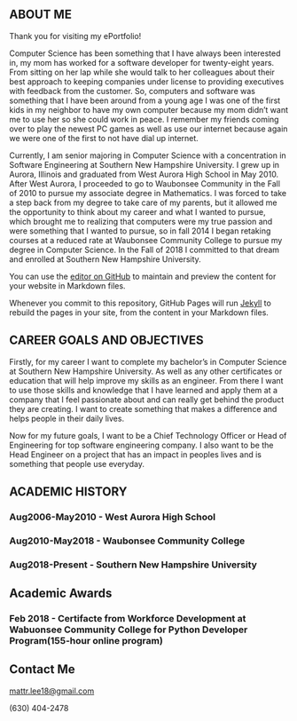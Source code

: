 ## ABOUT ME

Thank you for visiting my ePortfolio!

Computer Science has been something that I have always been interested in, my mom has worked for a software developer for twenty-eight years. From sitting on her lap while she would talk to her colleagues about their best approach to keeping companies under license to providing executives with feedback from the customer.  So, computers and software was something that I have been around from a young age I was one of the first kids in my neighbor to have my own computer because my mom didn’t want me to use her so she could work in peace. I remember my friends coming over to play the newest PC games as well as use our internet because again we were one of the first to not have dial up internet.

Currently, I am senior majoring in Computer Science with a concentration in Software Engineering at Southern New Hampshire University. I grew up in Aurora, Illinois and graduated from West Aurora High School in May 2010. After West Aurora, I proceeded to go to Waubonsee Community in the Fall of 2010 to pursue my associate degree in Mathematics. I was forced to take a step back from my degree to take care of my parents, but it allowed me the opportunity to think about my career and what I wanted to pursue, which brought me to realizing that computers were my true passion and were something that I wanted to pursue, so in fall 2014 I began retaking courses at a reduced rate at Waubonsee Community College to pursue my degree in Computer Science. In the Fall of 2018 I committed to that dream and enrolled at Southern New Hampshire University.

You can use the [editor on GitHub](https://github.com/mattlee2-snhu/CS499EPortfolio/edit/gh-pages/index.md) to maintain and preview the content for your website in Markdown files.

Whenever you commit to this repository, GitHub Pages will run [Jekyll](https://jekyllrb.com/) to rebuild the pages in your site, from the content in your Markdown files.

## CAREER GOALS AND OBJECTIVES

Firstly, for my career I want to complete my bachelor’s in Computer Science at Southern New Hampshire University. As well as any other certificates or education that will help improve my skills as an engineer. From there I want to use those skills and knowledge that I have learned and apply them at a company that I feel passionate about and can really get behind the product they are creating. I want to create something that makes a difference and helps people in their daily lives.

Now for my future goals, I want to be a Chief Technology Officer or Head of Engineering for top software engineering company. I also want to be the Head Engineer on a project that has an impact in peoples lives and is something that people use everyday.

## ACADEMIC HISTORY

### Aug2006-May2010 - West Aurora High School

### Aug2010-May2018 - Waubonsee Community College


### Aug2018-Present - Southern New Hampshire University

## Academic Awards

### Feb 2018 - Certifacte from Workforce Development at Wabuonsee Community College for Python Developer Program(155-hour online program)

## Contact Me
[mattr.lee18@gmail.com](mattr.lee18@gmail.com)

(630) 404-2478
